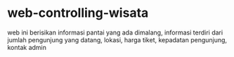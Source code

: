 # web-controlling-wisata
web ini berisikan informasi pantai yang ada dimalang, informasi terdiri dari jumlah pengunjung yang datang, lokasi, harga tiket, kepadatan pengunjung, kontak admin
